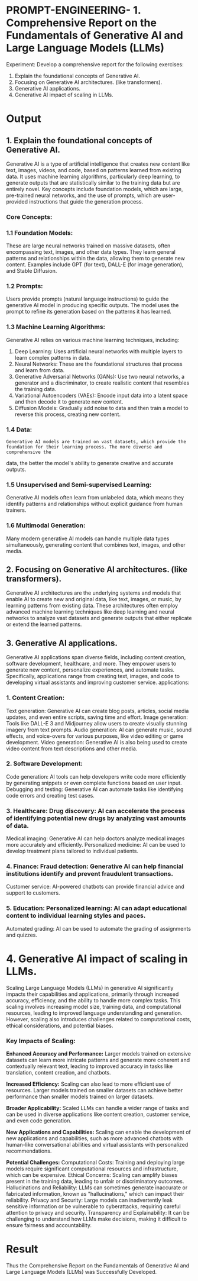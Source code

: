 # PROMPT-ENGINEERING- 1.	Comprehensive Report on the Fundamentals of Generative AI and Large Language Models (LLMs)
Experiment:
Develop a comprehensive report for the following exercises:
1.	Explain the foundational concepts of Generative AI. 
2.	Focusing on Generative AI architectures. (like transformers).
3.	Generative AI applications.
4.	Generative AI impact of scaling in LLMs.

# Output
## 1. Explain the foundational concepts of Generative AI. 
   Generative AI is a type of artificial intelligence that creates new content like text, images, videos, and code, based on patterns learned
from existing data. It uses machine learning algorithms, particularly deep learning, to generate outputs that are statistically similar to the 
training data but are entirely novel. Key concepts include foundation models, which are large, pre-trained neural networks, and the use of 
prompts, which are user-provided instructions that guide the generation process. 
### Core Concepts:
### 1.1 Foundation Models:
These are large neural networks trained on massive datasets, often encompassing text, images, and other data types. They learn general patterns and
relationships within the data, allowing them to generate new content.
Examples include GPT (for text), DALL-E (for image generation), and Stable Diffusion. 
### 1.2 Prompts: 
Users provide prompts (natural language instructions) to guide the generative AI model in producing specific outputs. The model uses the 
prompt to refine its generation based on the patterns it has learned. 
### 1.3 Machine Learning Algorithms: 
Generative AI relies on various machine learning techniques, 
including:
   1. Deep Learning: Uses artificial neural networks with multiple layers to learn complex patterns in data.
   2. Neural Networks: These are the foundational structures that process and learn from data. 
   3. Generative Adversarial Networks (GANs): Use two neural networks, a generator and a discriminator, to create realistic content that resembles the training data. 
   4. Variational Autoencoders (VAEs): Encode input data into a latent space and then decode it to generate new content. 
   5. Diffusion Models: Gradually add noise to data and then train a model to reverse this process, creating new content. 
### 1.4 Data:
    Generative AI models are trained on vast datasets, which provide the foundation for their learning process. The more diverse and comprehensive the
data, the better the model's ability to generate creative and accurate outputs. 
### 1.5 Unsupervised and Semi-supervised Learning:
   Generative AI models often learn from unlabeled data, which means they identify patterns
and relationships without explicit guidance from human trainers.
### 1.6 Multimodal Generation:
 Many modern generative AI models can handle multiple data types simultaneously, generating content that combines text, images, and other media.

## 2. Focusing on Generative AI architectures. (like transformers).
   Generative AI architectures are the underlying systems and models that enable AI to create new and original data, like text, images, or music,
by learning patterns from existing data. These architectures often employ advanced machine learning techniques like deep learning and neural
networks to analyze vast datasets and generate outputs that either replicate or extend the learned patterns. 

## 3. Generative AI applications.
   Generative AI applications span diverse fields, including content creation, software development, healthcare, and more. They empower users to generate new content,
personalize experiences, and automate tasks. Specifically, applications range from creating text, images, and code to developing virtual assistants and improving customer service. 
applications:
### 1. Content Creation:
Text generation: Generative AI can create blog posts, articles, social media updates, and even entire scripts, saving time and effort. 
Image generation: Tools like DALL-E 3 and Midjourney allow users to create visually stunning imagery from text prompts. 
Audio generation: AI can generate music, sound effects, and voice-overs for various purposes, like video editing or game development. 
Video generation: Generative AI is also being used to create video content from text descriptions and other media. 
### 2. Software Development:
Code generation: AI tools can help developers write code more efficiently by generating snippets or even complete functions based on user input.
Debugging and testing: Generative AI can automate tasks like identifying code errors and creating test cases. 
### 3. Healthcare: Drug discovery: AI can accelerate the process of identifying potential new drugs by analyzing vast amounts of data. 
Medical imaging: Generative AI can help doctors analyze medical images more accurately and efficiently. 
Personalized medicine: AI can be used to develop treatment plans tailored to individual patients. 
### 4. Finance: Fraud detection: Generative AI can help financial institutions identify and prevent fraudulent transactions.
Customer service: AI-powered chatbots can provide financial advice and support to customers. 
### 5. Education: Personalized learning: AI can adapt educational content to individual learning styles and paces.
Automated grading: AI can be used to automate the grading of assignments and quizzes.

# 4. Generative AI impact of scaling in LLMs.
   Scaling Large Language Models (LLMs) in generative AI significantly impacts their capabilities and applications, primarily through increased accuracy,
efficiency, and the ability to handle more complex tasks. This scaling involves increasing model size, training data, and computational resources, leading 
to improved language understanding and generation. However, scaling also introduces challenges related to computational costs, ethical considerations, and potential biases. 

 ### Key Impacts of Scaling:
**Enhanced Accuracy and Performance:** Larger models trained on extensive datasets can learn more intricate patterns and generate more coherent and
contextually relevant text, leading to improved accuracy in tasks like translation, content creation, and chatbots. 

**Increased Efficiency:** Scaling can also lead to more efficient use of resources. Larger models trained on smaller datasets can achieve better
performance than smaller models trained on larger datasets. 

**Broader Applicability:** Scaled LLMs can handle a wider range of tasks and can be used in diverse applications like content creation,
customer service, and even code generation. 

**New Applications and Capabilities:** Scaling can enable the development of new applications and capabilities, such as more advanced chatbots with human-like conversational 
abilities and virtual assistants with personalized recommendations. 

**Potential Challenges:** Computational Costs: Training and deploying large models require significant computational resources and infrastructure, which can be expensive. 
Ethical Concerns: Scaling can amplify biases present in the training data, leading to unfair or discriminatory outcomes. 
Hallucinations and Reliability: LLMs can sometimes generate inaccurate or fabricated information, known as "hallucinations," which can impact their reliability. 
Privacy and Security: Large models can inadvertently leak sensitive information or be vulnerable to cyberattacks, requiring careful attention to privacy and security. 
Transparency and Explainability: It can be challenging to understand how LLMs make decisions, making it difficult to ensure fairness and accountability. 

# Result
Thus the Comprehensive Report on the Fundamentals of Generative AI and Large Language Models (LLMs) was Successfully Developed.
